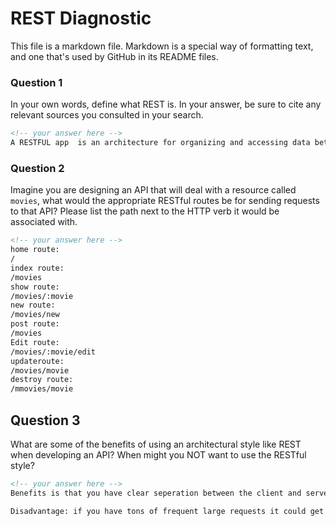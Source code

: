 # REST Diagnostic

This file is a markdown file. Markdown is a special way of formatting text, and one that's used by GitHub in its README files.

### Question 1

In your own words, define what REST is. In your answer, be sure to cite any
relevant sources you consulted in your search.

```md
<!-- your answer here -->
A RESTFUL app  is an architecture for organizing and accessing data between a server and client. We use the RESTful routing is the path roganizations that we use to make it seperate all of the different methods we can use.

```

### Question 2

Imagine you are designing an API that will deal with a resource called
`movies`, what would the appropriate RESTful routes be for sending requests to
that API? Please list the path next to the HTTP verb it would be associated
with.

```md
<!-- your answer here -->
home route:
/
index route:
/movies
show route:
/movies/:movie
new route:
/movies/new
post route:
/movies
Edit route:
/movies/:movie/edit
updateroute:
/movies/movie
destroy route:
/mmovies/movie
```

## Question 3

What are some of the benefits of using an architectural style like REST when
developing an API? When might you NOT want to use the RESTful style?

```md
<!-- your answer here -->
Benefits is that you have clear seperation between the client and server, a uniform interface

Disadvantage: if you have tons of frequent large requests it could get pretty computationally heavy.
```